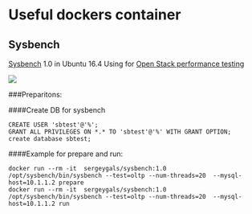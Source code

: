 # Useful dockers container
## Sysbench 
[Sysbench](https://github.com/akopytov/sysbench) 1.0 in Ubuntu 16.4
Using for [Open Stack performance testing](http://docs.openstack.org/developer/performance-docs)

[![](https://images.microbadger.com/badges/image/sergeygals/sysbench.svg)](https://microbadger.com/images/sergeygals/sysbench "Get your own image badge on microbadger.com")

###Preparitons:

####Create DB for sysbench
```
CREATE USER 'sbtest'@'%';
GRANT ALL PRIVILEGES ON *.* TO 'sbtest'@'%' WITH GRANT OPTION;
create database sbtest;
```

####Example for prepare and run:
```
docker run --rm -it  sergeygals/sysbench:1.0 /opt/sysbench/bin/sysbench --test=oltp --num-threads=20  --mysql-host=10.1.1.2 prepare
docker run --rm -it  sergeygals/sysbench:1.0 /opt/sysbench/bin/sysbench --test=oltp --num-threads=20  --mysql-host=10.1.1.2 run
```


